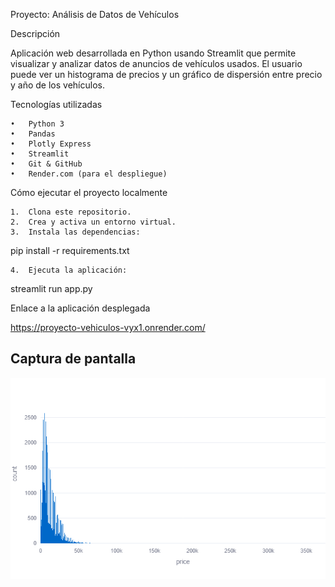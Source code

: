 Proyecto: Análisis de Datos de Vehículos

Descripción

Aplicación web desarrollada en Python usando Streamlit que permite visualizar y analizar datos de anuncios de vehículos usados.
El usuario puede ver un histograma de precios y un gráfico de dispersión entre precio y año de los vehículos.

Tecnologías utilizadas

	•	Python 3
	•	Pandas
	•	Plotly Express
	•	Streamlit
	•	Git & GitHub
	•	Render.com (para el despliegue)

Cómo ejecutar el proyecto localmente

	1.	Clona este repositorio.
	2.	Crea y activa un entorno virtual.
	3.	Instala las dependencias:

pip install -r requirements.txt


	4.	Ejecuta la aplicación:

streamlit run app.py



Enlace a la aplicación desplegada

https://proyecto-vehiculos-vyx1.onrender.com/

## Captura de pantalla

![Vista de la aplicación](newplot-1.png)